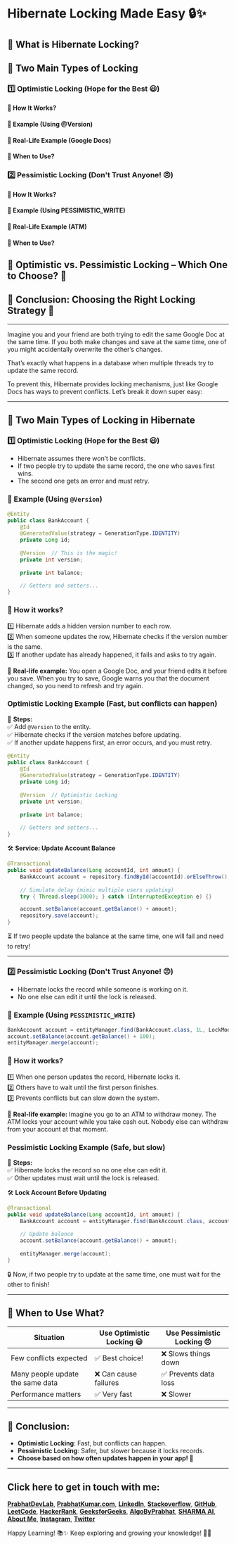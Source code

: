 # Hibernate Locking Made Easy 🔒✨

## 🔹 What is Hibernate Locking?
## 🔹 Two Main Types of Locking
### 1️⃣ Optimistic Locking (Hope for the Best 😃)
#### 🔹 How It Works?
#### 🔹 Example (Using @Version)
#### 🔹 Real-Life Example (Google Docs)
#### 🔹 When to Use?

### 2️⃣ Pessimistic Locking (Don't Trust Anyone! 😠)
#### 🔹 How It Works?
#### 🔹 Example (Using PESSIMISTIC_WRITE)
#### 🔹 Real-Life Example (ATM)
#### 🔹 When to Use?

## 🔹 Optimistic vs. Pessimistic Locking – Which One to Choose? 🤔
## 🔹 Conclusion: Choosing the Right Locking Strategy 🚀


---

Imagine you and your friend are both trying to edit the same Google Doc at the same time. If you both make changes and save at the same time, one of you might accidentally overwrite the other’s changes. 

That’s exactly what happens in a database when multiple threads try to update the same record.

To prevent this, Hibernate provides locking mechanisms, just like Google Docs has ways to prevent conflicts. Let’s break it down super easy:

---

## 🔹 Two Main Types of Locking in Hibernate

### 1️⃣ Optimistic Locking (Hope for the Best 😃)

- Hibernate assumes there won’t be conflicts.
- If two people try to update the same record, the one who saves first wins.
- The second one gets an error and must retry.

### 🔹 Example (Using `@Version`)

```java
@Entity
public class BankAccount {
    @Id
    @GeneratedValue(strategy = GenerationType.IDENTITY)
    private Long id;
    
    @Version  // This is the magic!
    private int version;
    
    private int balance;

    // Getters and setters...
}
```

### 🔹 How it works?
1️⃣ Hibernate adds a hidden version number to each row.  
2️⃣ When someone updates the row, Hibernate checks if the version number is the same.  
3️⃣ If another update has already happened, it fails and asks to try again.

📌 **Real-life example:**
You open a Google Doc, and your friend edits it before you save. When you try to save, Google warns you that the document changed, so you need to refresh and try again.

### Optimistic Locking Example (Fast, but conflicts can happen)

🔹 **Steps:**  
✅ Add `@Version` to the entity.  
✅ Hibernate checks if the version matches before updating.  
✅ If another update happens first, an error occurs, and you must retry.

```java
@Entity
public class BankAccount {
    @Id
    @GeneratedValue(strategy = GenerationType.IDENTITY)
    private Long id;
    
    @Version  // Optimistic Locking
    private int version;
    
    private int balance;
    
    // Getters and setters...
}
```

🛠️ **Service: Update Account Balance**

```java
@Transactional
public void updateBalance(Long accountId, int amount) {
    BankAccount account = repository.findById(accountId).orElseThrow();
    
    // Simulate delay (mimic multiple users updating)
    try { Thread.sleep(3000); } catch (InterruptedException e) {}

    account.setBalance(account.getBalance() + amount);
    repository.save(account);
}
```

⏳ If two people update the balance at the same time, one will fail and need to retry!

---

### 2️⃣ Pessimistic Locking (Don't Trust Anyone! 😠)

- Hibernate locks the record while someone is working on it.
- No one else can edit it until the lock is released.

### 🔹 Example (Using `PESSIMISTIC_WRITE`)

```java
BankAccount account = entityManager.find(BankAccount.class, 1L, LockModeType.PESSIMISTIC_WRITE);
account.setBalance(account.getBalance() + 100);
entityManager.merge(account);
```

### 🔹 How it works?
1️⃣ When one person updates the record, Hibernate locks it.  
2️⃣ Others have to wait until the first person finishes.  
3️⃣ Prevents conflicts but can slow down the system.

📌 **Real-life example:**
Imagine you go to an ATM to withdraw money. The ATM locks your account while you take cash out. Nobody else can withdraw from your account at that moment.

### Pessimistic Locking Example (Safe, but slow)

🔹 **Steps:**  
✅ Hibernate locks the record so no one else can edit it.  
✅ Other updates must wait until the lock is released.

🛠️ **Lock Account Before Updating**

```java
@Transactional
public void updateBalance(Long accountId, int amount) {
    BankAccount account = entityManager.find(BankAccount.class, accountId, LockModeType.PESSIMISTIC_WRITE);
    
    // Update balance
    account.setBalance(account.getBalance() + amount);
    
    entityManager.merge(account);
}
```

🔒 Now, if two people try to update at the same time, one must wait for the other to finish!

---

## 🔹 When to Use What?

| Situation | Use Optimistic Locking 😃 | Use Pessimistic Locking 😠 |
|-----------|--------------------------|--------------------------|
| Few conflicts expected | ✅ Best choice! | ❌ Slows things down |
| Many people update the same data | ❌ Can cause failures | ✅ Prevents data loss |
| Performance matters | ✅ Very fast | ❌ Slower |

---

## 🔹 Conclusion:

- **Optimistic Locking**: Fast, but conflicts can happen.
- **Pessimistic Locking**: Safer, but slower because it locks records.
- **Choose based on how often updates happen in your app! 🚀**




---


## Click here to get in touch with me: 
<a href="https://github.com/Tech-Hubs" target="_blank"><b>PrabhatDevLab</b></a>, 
<a href="https://hugs-4-bugs.github.io/myResume/" target="_blank"><b>PrabhatKumar.com</b></a>, 
<a href="https://www.linkedin.com/in/prabhat-kumar-6963661a4/" target="_blank"><b>LinkedIn</b></a>, 
<a href="https://stackoverflow.com/users/19520484/prabhat-kumar" target="_blank"><b>Stackoverflow</b></a>, 
<a href="https://github.com/Hugs-4-Bugs" target="_blank"><b>GitHub</b></a>, 
<a href="https://leetcode.com/u/Hugs-2-Bugs/" target="_blank"><b>LeetCode</b></a>, 
<a href="https://www.hackerrank.com/profile/Prabhat_7250" target="_blank"><b>HackerRank</b></a>, 
<a href="https://www.geeksforgeeks.org/user/stealthy_prabhat/" target="_blank"><b>GeeksforGeeks</b></a>, 
<a href="https://hugs-4-bugs.github.io/AlgoByPrabhat/" target="_blank"><b>AlgoByPrabhat</b></a>, 
<a href="http://hugs-4-bugs.github.io/Sharma-AI/" target="_blank"><b>SHARMA AI</b></a>,  <a href="https://linktr.ee/_s_4_sharma" target="_blank"><b>About Me</b></a>, <a href="https://www.instagram.com/_s_4_sharma/" target="_blank"><b>Instagram</b></a>, <a href="https://x.com/kattyPrabhat" target="_blank"><b>Twitter</b></a>


Happy Learning! 📚✨ Keep exploring and growing your knowledge! 🚀😊
